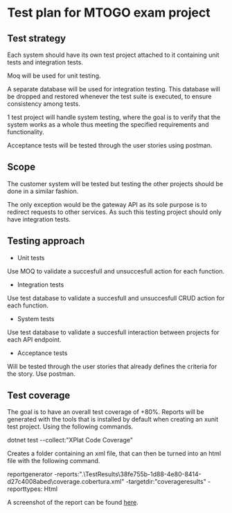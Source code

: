 # Test plan for MTOGO exam project

## Test strategy

Each system should have its own test project attached to it containing unit tests and integration tests.

Moq will be used for unit testing.

A separate database will be used for integration testing. This database will be dropped and restored whenever the test suite is executed, to ensure consistency among tests.

1 test project will handle system testing, where the goal is to verify that the system works as a whole thus meeting the specified requirements and functionality.

Acceptance tests will be tested through the user stories using postman.

## Scope
The customer system will be tested but testing the other projects should be done in a similar fashion.

The only exception would be the gateway API as its sole purpose is to redirect requests to other services. As such this testing project should only have integration tests. 

## Testing approach

- Unit tests

Use MOQ to validate a succesfull and unsuccesfull action for each function.

- Integration tests

Use test database to validate a succesfull and unsuccesfull CRUD action for each function.

- System tests

Use test database to validate a succesfull interaction between projects for each API endpoint.

- Acceptance tests

Will be tested through the user stories that already defines the criteria for the story. Use postman.

## Test coverage
The goal is to have an overall test coverage of +80%. Reports will be generated with the tools that is installed by default when creating an xunit test project. Using the following commands.

dotnet test --collect:"XPlat Code Coverage"

Creates a folder containing an xml file, that can then be turned into an html file with the following command.

reportgenerator -reports:".\TestResults\38fe755b-1d88-4e80-8414-d27c4008abed\coverage.cobertura.xml" -targetdir:"coverageresults" -reporttypes: Html

A screenshot of the report can be found [here](https://github.com/Dieky/MTOGO_System_Integration_Exam/blob/master/MTOGO_Customer_System_Tests/coverageresults/Screenshot%202025-01-05%20190654.png).

